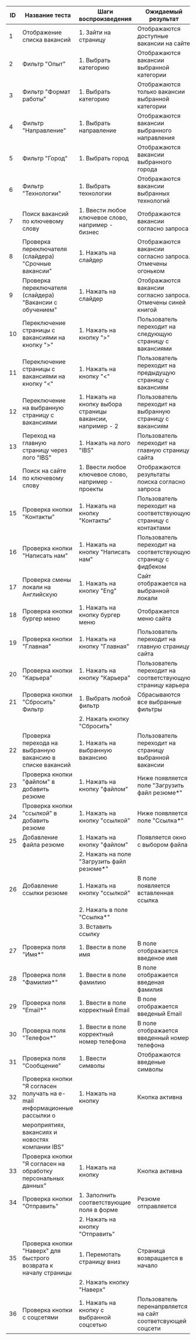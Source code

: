| ID             | Название теста                                                            | Шаги воспроизведения                                        | Ожидаемый результат                                             |
| -------------  | ---------------------------------------------------                       | ---------------------------------------------------         | ---------------------------------------------------             |
| 1              | Отображение списка вакансий                                               | 1. Зайти на страницу                                        | Отображаются доступные вакансии на сайте                        |
| 2              | Фильтр "Опыт"                                                             | 1. Выбрать категорию                                        | Отображаются вакансии выбранной категории                       |
| 3              | Фильтр "Формат работы"                                                    | 1. Выбрать категорию                                        | Отображаются только вакансии выбранной категории                |
| 4              | Фильтр "Направление"                                                      | 1. Выбрать направление                                      | Отображаются вакансии выбранного направления                    |
| 5              | Фильтр "Город"                                                            | 1. Выбрать город                                            | Отображаются вакансии выбранного города                         |
| 6              | Фильтр "Технологии"                                                       | 1. Выбрать технологии                                       | Отображаются вакансии выбранных технологий                      |
| 7              | Поиск вакансий по ключевому слову                                         | 1. Ввести любое ключевое слово, например - бизнес           | Отображаются вакансии согласно запроса                          |
| 8              | Проверка переключателя (слайдера) "Срочные вакансии"                      | 1. Нажать на слайдер                                        | Отображаются вакансии согласно запроса. Отмечены огоньком       |
| 9              | Проверка переключателя (слайдера) "Вакансии с обучением"                  | 1. Нажать на слайдер                                        | Отображаются вакансии согласно запроса. Отмечены синей книгой   |
| 10             | Переключение страницы с вакансиями на кнопку ">"                          | 1. Нажать на кнопку ">"                                     | Пользователь переходит на следующую страницу с вакансиями       |
| 11             | Переключение страницы с вакансиями на кнопку "<"                          | 1. Нажать на кнопку "<"                                     | Пользователь переходит на предыдущую страницу с вакансиям       |
| 12             | Переключение на выбранную страницу с вакансиями                           | 1. Нажать на кнопку выбора страницы вакансии, например - 2  | Пользователь переходит на выбранную страницу с вакансиям        |
| 13             | Переход на главную страницу через лого "IBS"                              | 1. Нажать на лого "IBS"                                     | Пользователь переходит на главную страницу сайта                |
| 14             | Поиск на сайте по ключевому слову                                         | 1. Ввести любое ключевое слово, например - проекты          | Отображаются результаты поиска согласно запроса                 |
| 15             | Проверка кнопки "Контакты"                                                | 1. Нажать на кнопку "Контакты"                              | Пользователь переходит на соответствующую страницу с контактами |
| 16             | Проверка кнопки "Написать нам"                                            | 1. Нажать на кнопку "Написать нам"                          | Пользователь переходит на соответствующую страницу с фидбеком   |
| 17             | Проверка смены локали на Английскую                                       | 1. Нажать на кнопку "Eng"                                   | Сайт отображается на выбранной локали                           |
| 18             | Проверка кнопки бургер меню                                               | 1. Нажать на кнопку бургер меню                             | Отображается меню сайта                                         |
| 19             | Проверка кнопки "Главная"                                                 | 1. Нажать на кнопку "Главная"                               | Пользователь переходит на главную страницу сайта                |
| 20             | Проверка кнопки "Карьера"                                                 | 1. Нажать на кнопку "Карьера"                               | Пользователь переходит на соответствующую страницу карьера      |
| 21             | Проверка кнопки "Сбросить" Фильтр                                         | 1. Выбрать любой фильтр                                     | Сбрасываются все выбранные фильтры                              |
|                |                                                                           | 2. Нажать кнопку "Сбросить"                                 |                                                                 |
| 22             | Проверка перехода на выбранную вакансию в списке вакансий                 | 1. Нажать на выбранную вакансию                             | Пользователь переходит на страницу выбранной вакансии           |
| 23             | Проверка кнопки "файлом" в добавить резюме                                | 1. Нажать на кнопку "файлом"                                | Ниже появляется поле "Загрузить файл резюме*"                   |
| 24             | Проверка кнопки "ссылкой" в добавить резюме                               | 1. Нажать на кнопку "ссылкой"                               | Ниже появляется поле "Ссылка*"                                  |
| 25             | Добавление файла резюме                                                   | 1. Нажать на кнопку "файлом"                                | Появляется окно с выбором файла                                 |
|                |                                                                           | 2. Нажать на поле "Загрузить файл резюме*"                  |                                                                 |
| 26             | Добавление ссылки резюме                                                  | 1. Нажать на кнопку "ссылкой"                               | В поле появляется вставленная ссылка                            |
|                |                                                                           | 2. Нажать в поле "Ссылка*"                                  |                                                                 |
|                |                                                                           | 3. Вставить ссылку                                          |                                                                 |
| 27             | Проверка поля "Имя*"                                                      | 1. Ввести в поле имя                                        | В поле отображается введеное имя                                |
| 28             | Проверка поля "Фамилия*"                                                  | 1. Ввести в поле фамилию                                    | В поле отображается введеная фамилия                            |
| 29             | Проверка поля "Email*"                                                    | 1. Ввести в поле корректный Email                           | В поле отображается введеный Email                              |
| 30             | Проверка поля "Телефон*"                                                  | 1. Ввести в поле корректный номер телефона                  | В поле отображается введенный номер телефона                    |
| 31             | Проверка поля "Сообщение"                                                 | 1. Ввести символы                                           | Отображаются введеные символы                                   |
| 32             | Проверка кнопки "Я согласен получать на e-mail информационные рассылки о  | 1. Нажать на кнопку                                         | Кнопка активна                                                  |
|                | мероприятиях, вакансиях и новостях компании IBS"                          |                                                             |                                                                 |
| 33             | Проверка кнопки "Я согласен на обработку персональных данных"             | 1. Нажать на кнопку                                         | Кнопка активна                                                  |
| 34             | Проверка кнопки "Отправить"                                               | 1. Заполнить соответствующие поля в форме                   | Резюме отправляется                                             |
|                |                                                                           | 2. Нажать на кнопку "Отправить"                             |                                                                 |
| 35             | Проверка кнопки "Наверх" для быстрого возврата к началу страницы          | 1. Перемотать страницу вниз                                 | Страница возвращается в начало                                  |
|                |                                                                           | 2. Нажать кнопку "Наверх"                                   |                                                                 |
| 36             | Проверка кнопки с соцсетями                                               | 1. Нажать на кнопку с выбранной соцсетью                    | Пользователь перенапрвляется на сайт соответсвующей соцсети     |
